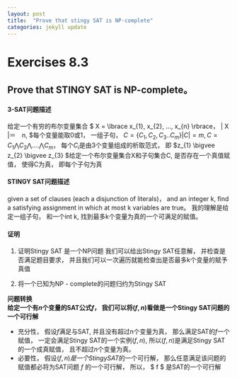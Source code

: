 ```yaml
---
layout: post
title:  "Prove that stingy SAT is NP-complete"
categories: jekyll update
---
```


# Exercises 8.3
## Prove that STINGY SAT is NP-complete。

#### 3-SAT问题描述
给定一个有穷的布尔变量集合 $ X = \lbrace x_{1}, x_{2}, ..., x_{n} \rbrace， | X |＝　n, $每个变量能取0或1， 一组子句， $C = \lbrace C_{1}, C_{2}, C_{3}..C_{m} \rbrace | C | = m , C = C_{1} \bigwedge C_{2} \bigwedge .... \bigwedge C_{m}$， 每个$C_{i}$是由3个变量组成的析取范式， 即 $z_{1} \bigvee z_{2} \bigvee z_{3} $给定一个布尔变量集合X和子句集合C, 是否存在一个真值赋值， 使得C为真， 即每个子句为真

#### STINGY SAT问题描述
given a set of clauses (each a disjunction of literals)， and an integer k, find a satisfying assignment in which at most k variables are true。 我的理解是给定一组子句， 和一个int k, 找到最多k个变量为真的一个可满足的赋值。

#### 证明
1. 证明Stingy SAT 是一个NP问题
我们可以给出Stingy SAT任意解， 并检查是否满足题目要求， 并且我们可以一次遍历就能检查出是否最多k个变量的赋予真值

2. 将一个已知为NP - complete的问题归约为Stingy SAT <br>

**问题转换** <br>
**给定一个有$n$个变量的SAT公式$f$， 我们可以将$(f, n)$看做是一个Stingy SAT问题的一个可行解**
 * 充分性， 假设$f$满足与SAT, 并且没有超过n个变量为真， 那么满足SAT的$f$一个赋值， 一定会满足Stingy SAT的一个实例$(f, n)$, 所以$(f, n)$是满足Stingy SAT的一个成真赋值， 且不超过$n$个变量为真。
 * 必要性， 假设$(f, n)是一个Stingy SAT$的一个可行解， 那么任意满足该问题的赋值都必将为SAT问题 $f$ 的一个可行解， 所以， $ f $ 是SAT的一个可行解